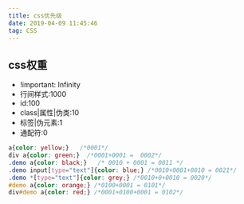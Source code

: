 ```yaml
---
title: css优先级
date: 2019-04-09 11:45:46
tag: CSS
---
```


## css权重

* !important: Infinity
* 行间样式:1000
* id:100
* class|属性|伪类:10
* 标签|伪元素:1
* 通配符:0


```css
a{color: yellow;}   /*0001*/
div a{color: green;}  /*0001+0001 =  0002*/
.demo a{color: black;}   /* 0010 + 0001 = 0011 */
.demo input[type="text"]{color: blue;} /*0010+0001+0010 = 0021*/
.demo *[type="text"]{color: grey;} /*0010+0+0010 = 0020*/
#demo a{color: orange;} /*0100+0001 = 0101*/
div#demo a{color: red;} /*0001+0100+0001 = 0102*/

```


